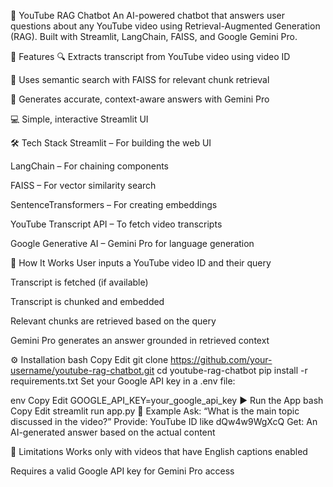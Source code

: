 🎥 YouTube RAG Chatbot
An AI-powered chatbot that answers user questions about any YouTube video using Retrieval-Augmented Generation (RAG). Built with Streamlit, LangChain, FAISS, and Google Gemini Pro.

🚀 Features
🔍 Extracts transcript from YouTube video using video ID

🧠 Uses semantic search with FAISS for relevant chunk retrieval

🤖 Generates accurate, context-aware answers with Gemini Pro

💻 Simple, interactive Streamlit UI

🛠️ Tech Stack
Streamlit – For building the web UI

LangChain – For chaining components

FAISS – For vector similarity search

SentenceTransformers – For creating embeddings

YouTube Transcript API – To fetch video transcripts

Google Generative AI – Gemini Pro for language generation

🧪 How It Works
User inputs a YouTube video ID and their query

Transcript is fetched (if available)

Transcript is chunked and embedded

Relevant chunks are retrieved based on the query

Gemini Pro generates an answer grounded in retrieved context

⚙️ Installation
bash
Copy
Edit
git clone https://github.com/your-username/youtube-rag-chatbot.git
cd youtube-rag-chatbot
pip install -r requirements.txt
Set your Google API key in a .env file:

env
Copy
Edit
GOOGLE_API_KEY=your_google_api_key
▶️ Run the App
bash
Copy
Edit
streamlit run app.py
📝 Example
Ask: “What is the main topic discussed in the video?”
Provide: YouTube ID like dQw4w9WgXcQ
Get: An AI-generated answer based on the actual content

📌 Limitations
Works only with videos that have English captions enabled

Requires a valid Google API key for Gemini Pro access

